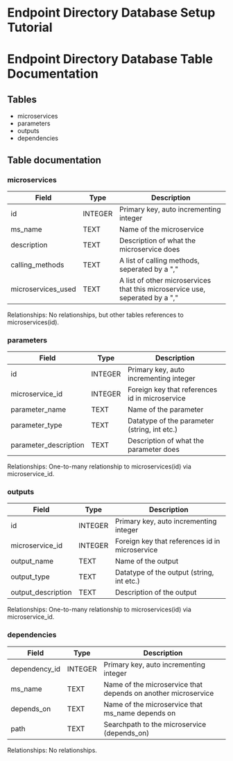 # Endpoint Directory Database Setup Tutorial

# Endpoint Directory Database Table Documentation
## Tables
- microservices
- parameters
- outputs
- dependencies

## Table documentation
### microservices
| Field | Type | Description |
| ------ | ------ | ------ |
| id | INTEGER | Primary key, auto incrementing integer |
| ms_name | TEXT | Name of the microservice |
| description | TEXT | Description of what the microservice does |
| calling_methods | TEXT | A list of calling methods, seperated by a "," |
| microservices_used | TEXT | A list of other microservices that this microservice use, seperated by a "," |

Relationships: No relationships, but other tables references to microservices(id).

### parameters
| Field | Type | Description |
| ------ | ------ | ------ |
| id | INTEGER | Primary key, auto incrementing integer |
| microservice_id | INTEGER | Foreign key that references id in microservice |
| parameter_name | TEXT | Name of the parameter |
| parameter_type | TEXT | Datatype of the parameter (string, int etc.) |
| parameter_description | TEXT | Description of what the parameter does |

Relationships: One-to-many relationship to microservices(id) via microservice_id.

### outputs
| Field | Type | Description |
| ------ | ------ | ------ |
| id | INTEGER | Primary key, auto incrementing integer |
| microservice_id | INTEGER | Foreign key that references id in microservice |
| output_name | TEXT | Name of the output |
| output_type | TEXT | Datatype of the output (string, int etc.) |
| output_description | TEXT | Description of the output |

Relationships: One-to-many relationship to microservices(id) via microservice_id.

### dependencies
| Field | Type | Description |
| ------ | ------ | ------ |
| dependency_id | INTEGER | Primary key, auto incrementing integer |
| ms_name | TEXT | Name of the microservice that depends on another microservice |
| depends_on | TEXT | Name of the microservice that ms_name depends on |
| path | TEXT | Searchpath to the microservice (depends_on) |

Relationships: No relationships.